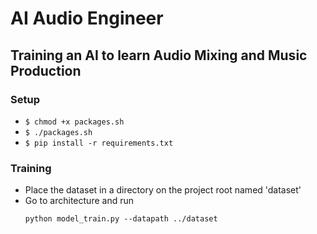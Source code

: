 # AI Audio Engineer
## Training an AI to learn Audio Mixing and Music Production

### Setup
- `$ chmod +x packages.sh`
- `$ ./packages.sh`
- `$ pip install -r requirements.txt`

### Training
- Place the dataset in a directory on the project root named 'dataset'
- Go to architecture and run 
  ```
  python model_train.py --datapath ../dataset
  ```
